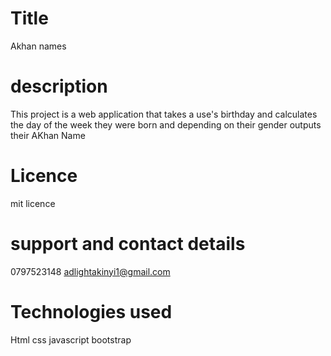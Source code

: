 # Title
Akhan names 
# description

This project is a web application that takes a use's birthday and calculates the day of the week they were born and depending on their gender outputs  their AKhan  Name
# Licence
mit licence
# support and contact details
0797523148
adlightakinyi1@gmail.com
# Technologies used
Html
css
javascript 
bootstrap



